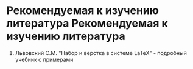 Рекомендуемая к изучению литература
Рекомендуемая к изучению литература
===================================

1. Львовский С.М. "Набор и верстка в системе LaTeX" - подробный учебник с примерами
